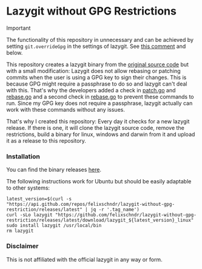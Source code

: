 # Lazygit without GPG Restrictions

> [!IMPORTANT]
> The functionality of this repository in unnecessary and can be achieved by setting `git.overrideGpg` in the settings of lazygit. See [this comment](https://github.com/jesseduffield/lazygit/issues/3758#issuecomment-2604516615) and below.

This repository creates a lazygit binary from the [original source code](https://github.com/jesseduffield/lazygit) but with a small modification: Lazygit does not allow rebasing or patching commits when the user is using a GPG key to sign their changes. This is because GPG might require a passphrase to do so and lazygit can't deal with this.
That's why the developers added a check in [patch.go](https://github.com/jesseduffield/lazygit/blob/095eb130e9c141a91cf7c4dc9c26f11a07824fec/pkg/commands/git_commands/patch.go#L153) and [rebase.go](https://github.com/jesseduffield/lazygit/blob/095eb130e9c141a91cf7c4dc9c26f11a07824fec/pkg/commands/git_commands/rebase.go#L38) and a second check in [rebase.go]([rebase.go](https://github.com/jesseduffield/lazygit/blob/095eb130e9c141a91cf7c4dc9c26f11a07824fec/pkg/commands/git_commands/rebase.go#L417)) to prevent these commands to run.
Since my GPG key does not require a passphrase, lazygit actually can work with these commands without any issues.

That's why I created this repository: Every day it checks for a new lazygit release. If there is one, it will clone the lazygit source code, remove the restrictions, build a binary for linux, windows and darwin from it and upload it as a release to this repository.

### Installation

You can find the binary releases [here](https://github.com/felixschndr/lazygit-without-gpg-restriction/releases/latest).

The following instructions work for Ubuntu but should be easily adaptable to other systems:

````shell
latest_version=$(curl -s "https://api.github.com/repos/felixschndr/lazygit-without-gpg-restriction/releases/latest" | jq -r '.tag_name')
curl -sLo lazygit "https://github.com/felixschndr/lazygit-without-gpg-restriction/releases/latest/download/lazygit_${latest_version}_linux"
sudo install lazygit /usr/local/bin
rm lazygit
````

### Disclaimer

This is not affiliated with the official lazygit in any way or form.
